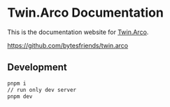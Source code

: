 [Twin.Arco]: https://github.com/bytesfriends/twin.arco

# Twin.Arco Documentation

This is the documentation website for [Twin.Arco].

https://github.com/bytesfriends/twin.arco

## Development

```bash
pnpm i
// run only dev server
pnpm dev
```
